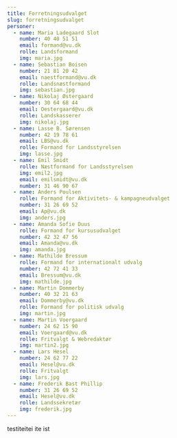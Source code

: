 ```yaml
---
title: Forretningsudvalget
slug: forretningsudvalget
personer:
  - name: Maria Ladegaard Slot
    number: 40 40 51 51
    email: formand@vu.dk
    rolle: Landsformand
    img: maria.jpg
  - name: Sebastian Boisen
    number: 21 81 20 42
    email: naestformand@vu.dk
    rolle: Landsnæstformand
    img: sebastian.jpg
  - name: Nikolaj Østergaard
    number: 30 64 68 44
    email: Oestergaard@vu.dk
    rolle: Landskasserer
    img: nikolaj.jpg
  - name: Lasse B. Sørensen
    number: 42 19 78 61
    email: LBS@vu.dk
    rolle: Formand for Landsstyrelsen
    img: lasse.jpg
  - name: Emil Smidt
    rolle: Næstformand for Landsstyrelsen
    img: emil2.jpg
    email: emilsmidt@vu.dk
    number: 31 46 90 67
  - name: Anders Poulsen
    rolle: Formand for Aktivitets- & kampagneudvalget
    number: 31 26 69 52
    email: Ap@vu.dk
    img: anders.jpg
  - name: Amanda Sofie Duus
    rolle: Formand for kursusudvalget
    number: 42 32 47 56
    email: Amanda@vu.dk
    img: amanda.jpg
  - name: Mathilde Bressum
    rolle: Formand for internationalt udvalg
    number: 42 72 41 33
    email: Bressum@vu.dk
    img: mathilde.jpg
  - name: Martin Dommerby
    number: 40 32 21 63
    email: Dommerby@vu.dk
    rolle: Formand for politisk udvalg
    img: martin.jpg
  - name: Martin Voergaard
    number: 24 62 15 90
    email: Voergaard@vu.dk
    rolle: Fritvalgt & Webredaktør
    img: martin2.jpg
  - name: Lars Hesel
    number: 24 62 77 22
    email: Hesel@vu.dk
    rolle: Fritvalgt
    img: lars.jpg    
  - name: Frederik Bast Phillip
    number: 31 26 69 52
    email: Hesel@vu.dk
    rolle: Landssekretær
    img: frederik.jpg    
---
```


testiteitei ite ist
